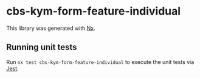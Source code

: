 # cbs-kym-form-feature-individual

This library was generated with [Nx](https://nx.dev).

## Running unit tests

Run `nx test cbs-kym-form-feature-individual` to execute the unit tests via [Jest](https://jestjs.io).
